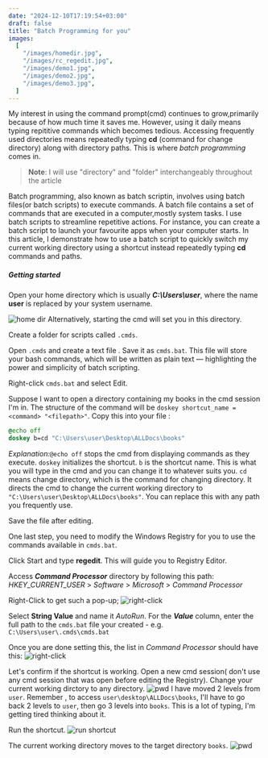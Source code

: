 ```yaml
---
date: "2024-12-10T17:19:54+03:00"
draft: false
title: "Batch Programming for you"
images:
  [
    "/images/homedir.jpg",
    "/images/rc_regedit.jpg",
    "/images/demo1.jpg",
    "/images/demo2.jpg",
    "/images/demo3.jpg",
  ]
---
```


My interest in using the command prompt(cmd) continues to grow,primarily because of how much time it saves me. However, using it daily means typing repititive commands which becomes tedious. Accessing frequently used directories means repeatedly typing **cd** (command for change directory) along with directory paths. This is where _batch programming_ comes in.

> **Note**: I will use "directory" and "folder" interchangeably throughout the article

Batch programming, also known as batch scriptin, involves using batch files(or batch scripts) to execute commands. A batch file contains a set of commands that are executed in a computer,mostly system tasks. I use batch scripts to streamline repetitive actions. For instance, you can create a batch script to launch your favourite apps when your computer starts. In this article, I demonstrate how to use a batch script to quickly switch my current working directory using a shortcut instead repeatedly typing **cd** commands and paths.

##### Getting started

Open your home directory which is usually **_C:\Users\user_**, where the name **user** is replaced by your system username.

![home dir](/images/homedir.jpg)
Alternatively, starting the cmd will set you in this directory.

Create a folder for scripts called `.cmds`.

Open `.cmds` and create a text file . Save it as `cmds.bat`. This file will store your bash commands, which will be written as plain text — highlighting the power and simplicity of batch scripting.

Right-click `cmds.bat` and select Edit.

Suppose I want to open a directory containing my books in the cmd session I'm in. The structure of the command will be `doskey shortcut_name = <command> "<filepath>"`. Copy this into your file :

```bat
@echo off
doskey b=cd "C:\Users\user\Desktop\ALLDocs\books"
```

_Explanation:_`@echo off` stops the cmd from displaying commands as they execute.
`doskey` initializes the shortcut.
`b` is the shortcut name. This is what you will type in the cmd and you can change it to whatever suits you.
`cd` means change directory, which is the command for changing directory. It directs the cmd to change the current working directory to `"C:\Users\user\Desktop\ALLDocs\books"`. You can replace this with any path you frequently use.

Save the file after editing.

One last step, you need to modify the Windows Registry for you to use the commands available in `cmds.bat`.

Click Start and type **regedit**. This will guide you to Registry Editor.

Access **_Command Processor_** directory by following this path: _HKEY_CURRENT_USER_ > _Software_ > _Microsoft_ > _Command Processor_

Right-Click to get such a pop-up;
![right-click](/images/rc_regedit.jpg)

Select **String Value** and name it _AutoRun_. For the **_Value_** column, enter the full path to the `cmds.bat` file your created - e.g. `C:\Users\user\.cmds\cmds.bat`

Once you are done setting this, the list in _Command Processor_ should have this:
![right-click](/images/autorun.jpg)

Let's confirm if the shortcut is working. Open a new cmd session( don't use any cmd session that was open before editing the Registry). Change your current working dirctory to any directory.
![pwd](/images/demo1.jpg)
I have moved 2 levels from `user`. Remember , to access `user\desktop\ALLDocs\books`, I'll have to go back 2 levels to `user`, then go 3 levels into `books`. This is a lot of typing, I'm getting tired thinking about it.

Run the shortcut.
![run shortcut](/images/demo2.jpg)

The current working directory moves to the target directory `books`.
![pwd](/images/demo3.jpg)
